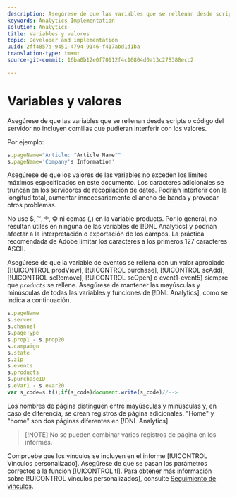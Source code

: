 ```yaml
---
description: Asegúrese de que las variables que se rellenan desde scripts o código del servidor no incluyen comillas que pudieran interferir con los valores.
keywords: Analytics Implementation
solution: Analytics
title: Variables y valores
topic: Developer and implementation
uuid: 2ff4857a-9451-4794-9146-f417abd1d1ba
translation-type: tm+mt
source-git-commit: 16ba0b12e0f70112f4c10804d0a13c278388ecc2

---
```



# Variables y valores

Asegúrese de que las variables que se rellenan desde scripts o código del servidor no incluyen comillas que pudieran interferir con los valores.

Por ejemplo:

```js
s.pageName="Article: "Article Name"" 
s.pageName='Company's Information' 
```

Asegúrese de que los valores de las variables no exceden los límites máximos especificados en este documento. Los caracteres adicionales se truncan en los servidores de recopilación de datos. Podrían interferir con la longitud total, aumentar innecesariamente el ancho de banda y provocar otros problemas.

No use $, ™, ®, © ni comas (,) en la variable products. Por lo general, no resultan útiles en ninguna de las variables de [!DNL Analytics] y podrían afectar a la interpretación o exportación de los campos. La práctica recomendada de Adobe limitar los caracteres a los primeros 127 caracteres ASCII.

Asegúrese de que la variable de eventos se rellena con un valor apropiado ([!UICONTROL prodView], [!UICONTROL purchase], [!UICONTROL scAdd], [!UICONTROL scRemove], [!UICONTROL scOpen] o event1-event5) siempre que *`products`* se rellene. Asegúrese de mantener las mayúsculas y minúsculas de todas las variables y funciones de [!DNL Analytics], como se indica a continuación.

```js
s.pageName 
s.server 
s.channel 
s.pageType 
s.prop1 - s.prop20 
s.campaign 
s.state 
s.zip 
s.events 
s.products 
s.purchaseID 
s.eVar1 - s.eVar20 
var s_code=s.t();if(s_code)document.write(s_code)//--> 
```

Los nombres de página distinguen entre mayúsculas y minúsculas y, en caso de diferencia, se crean registros de página adicionales. "Home" y "home" son dos páginas diferentes en [!DNL Analytics].

> [!NOTE] No se pueden combinar varios registros de página en los informes.

Compruebe que los vínculos se incluyen en el informe [!UICONTROL Vínculos personalizado]. Asegúrese de que se pasan los parámetros correctos a la función [!UICONTROL tl]. Para obtener más información sobre [!UICONTROL vínculos personalizados], consulte [Seguimiento de vínculos](/help/implement/js-implementation/function-tl.md).
